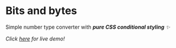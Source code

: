 # Bits and bytes

Simple number type converter with _**pure CSS conditional styling** ✨_

*Click <a href="https://bits-bytes-7dxgsxjog-cassiancode.vercel.app/" target="_blank">here<a> for live demo!*
